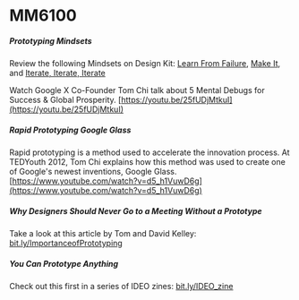 # MM6100

##### Prototyping Mindsets
Review the following Mindsets on Design Kit: [Learn From Failure](http://www.designkit.org/mindsets/1), [Make It](http://www.designkit.org/mindsets/2), and [Iterate, Iterate, Iterate](http://www.designkit.org/mindsets/7)

Watch Google X Co-Founder Tom Chi talk about 5 Mental Debugs for Success & Global Prosperity. [https://youtu.be/25fUDjMtkuI](https://youtu.be/25fUDjMtkuI)

##### Rapid Prototyping Google Glass
Rapid prototyping is a method used to accelerate the innovation process. At TEDYouth 2012, Tom Chi explains how this method was used to create one of Google's newest inventions, Google Glass. [https://www.youtube.com/watch?v=d5_h1VuwD6g](https://www.youtube.com/watch?v=d5_h1VuwD6g)

##### Why Designers Should Never Go to a Meeting Without a Prototype
Take a look at this article by Tom and David Kelley: [bit.ly/ImportanceofPrototyping](http://www.slate.com/blogs/the_eye/2013/10/23/the_importance_of_prototyping_creative_confidence_by_tom_and_david_kelley.html)

##### You Can Prototype Anything
Check out this first in a series of IDEO zines: [bit.ly/IDEO_zine](http://zine.ideo.com/downloads/Zine-IDEO-no1-YouCanPrototypeAnything.pdf)
